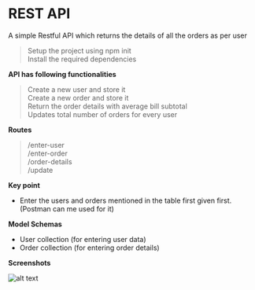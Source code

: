 # REST API
A simple Restful API which returns the details of all the orders as per user 

> Setup the project using npm init<br />
> Install the required dependencies

**API has following functionalities**

> Create a new user and store it<br />
> Create a new order and store it<br />
> Return the order details with average bill subtotal<br />
> Updates total number of orders for every user<br />


**Routes**

> /enter-user<br />
> /enter-order<br />
> /order-details<br />
> /update<br />

**Key point**

- Enter the users and orders mentioned in the table first given first.(Postman can me used for it)

**Model Schemas**

- User collection (for entering user data)
- Order collection (for entering order details)

**Screenshots**

![alt text](https://github.com/muneeb21/Assignment-gingerpan/blob/master/assets/screenshots/assignment_image1.png?raw=true)




